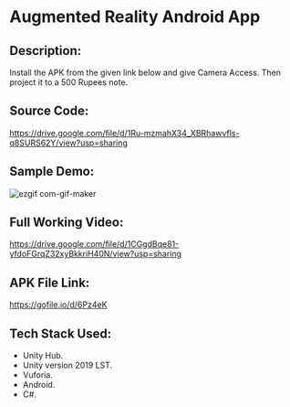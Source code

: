 # Augmented Reality Android App

## Description:
Install the APK from the given link below and give Camera Access. Then project it to a 500 Rupees note.

## Source Code:
https://drive.google.com/file/d/1Ru-mzmahX34_XBRhawvfls-q8SURS62Y/view?usp=sharing

## Sample Demo:
![ezgif com-gif-maker](https://user-images.githubusercontent.com/54114888/99292071-bdbd3100-2866-11eb-807d-e1093e46512a.gif)


## Full Working Video:
https://drive.google.com/file/d/1CGgdBqe81-yfdoFGrqZ32xyBkkriH40N/view?usp=sharing

## APK File Link:
https://gofile.io/d/6Pz4eK

## Tech Stack Used:
- Unity Hub.
- Unity version 2019 LST.
- Vuforia.
- Android.
- C#.
